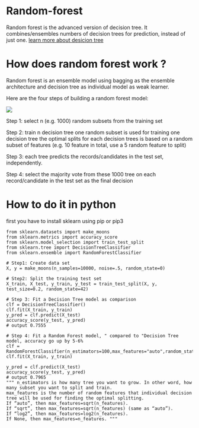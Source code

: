 # Random-forest
Random forest is the advanced version of decision tree. It combines/ensembles numbers of decision trees for prediction, instead of just one. [learn more about desicion tree](https://medium.com/bite-sized-machine-learning/decision-tree-classifier-explained-9543dd952746)

# How does random forest work ?

Random forest is an ensemble model using bagging as the ensemble architecture and decision tree as individual model as weak learner.

Here are the four steps of building a random forest model:

<img src="https://raw.githubusercontent.com/lilly-chen/Bite-sized-Machine-Learning/f19b826cf8bbd4164fbb433039eb50ffebb9de59/Random%20Forest/Capture1.PNG"/>

Step 1: select n (e.g. 1000) random subsets from the training set

Step 2: train n decision tree
one random subset is used for training one decision tree
    the optimal splits for each decision trees is based on a random subset of features (e.g. 10 feature in total, use a 5 random feature to split)

Step 3: each tree predicts the records/candidates in the test set, independently.

Step 4: select the majority vote from these 1000 tree on each record/candidate in the test set as the final decision

# How to do it in python
first you have to install sklearn using pip or pip3

    from sklearn.datasets import make_moons
    from sklearn.metrics import accuracy_score
    from sklearn.model_selection import train_test_split
    from sklearn.tree import DecisionTreeClassifier
    from sklearn.ensemble import RandomForestClassifier
    
    # Step1: Create data set
    X, y = make_moons(n_samples=10000, noise=.5, random_state=0)
    
    # Step2: Split the training test set
    X_train, X_test, y_train, y_test = train_test_split(X, y, test_size=0.2, random_state=42)
    
    # Step 3: Fit a Decision Tree model as comparison
    clf = DecisionTreeClassifier()
    clf.fit(X_train, y_train)
    y_pred = clf.predict(X_test)
    accuracy_score(y_test, y_pred)
    # output 0.7555
    
    # Step 4: Fit a Random Forest model, " compared to "Decision Tree model, accuracy go up by 5-6%
    clf = RandomForestClassifier(n_estimators=100,max_features="auto",random_state=0)
    clf.fit(X_train, y_train)

    y_pred = clf.predict(X_test)
    accuracy_score(y_test, y_pred)
    # output 0.7965
    """ n_estimators is how many tree you want to grow. In other word, how many subset you want to split and train. 
    max_features is the number of random features that individual decision tree will be used for finding the optimal splitting.
    If “auto”, then max_features=sqrt(n_features).
    If “sqrt”, then max_features=sqrt(n_features) (same as “auto”).
    If “log2”, then max_features=log2(n_features).
    If None, then max_features=n_features. """






